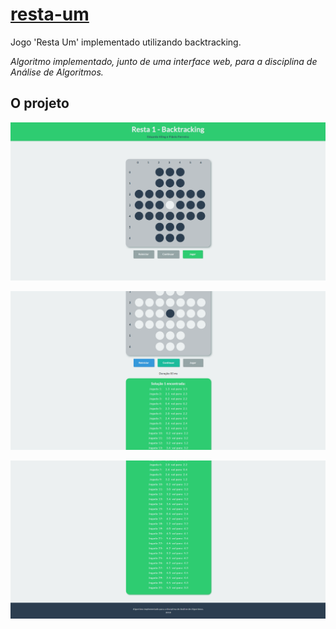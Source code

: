 # [resta-um](https://dudukling.github.io/resta-um/)

Jogo 'Resta Um' implementado utilizando backtracking.

*Algoritmo implementado, junto de uma interface web, para a disciplina de Análise de Algoritmos.*

## O projeto

![image-1](./docs/image-1.png)

![image-2](./docs/image-2.png)

![image-3](./docs/image-3.png)
